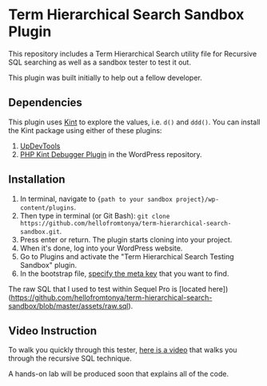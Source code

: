 # Term Hierarchical Search Sandbox Plugin

This repository includes a Term Hierarchical Search utility file for Recursive SQL searching as well as a sandbox tester to test it out.

This plugin was built initially to help out a fellow developer.

## Dependencies

This plugin uses [Kint](https://github.com/kint-php/kint) to explore the values, i.e. `d()` and `ddd()`.  You can install the Kint package using either of these plugins:

1. [UpDevTools](https://github.com/KnowTheCode/UpDevTools)
2. [PHP Kint Debugger Plugin](https://wordpress.org/plugins/kint-php-debugger/) in the WordPress repository.

## Installation

1. In terminal, navigate to `{path to your sandbox project}/wp-content/plugins`.
2. Then type in terminal (or Git Bash): `git clone https://github.com/hellofromtonya/term-hierarchical-search-sandbox.git`.
3. Press enter or return.  The plugin starts cloning into your project.
4. When it's done, log into your WordPress website.
5. Go to Plugins and activate the "Term Hierarchical Search Testing Sandbox" plugin.
6. In the bootstrap file, [specify the meta key](https://github.com/hellofromtonya/term-hierarchical-search-sandbox/blob/master/bootstrap.php#L43) that you want to find.

The raw SQL that I used to test within Sequel Pro is [located here])(https://github.com/hellofromtonya/term-hierarchical-search-sandbox/blob/master/assets/raw.sql).

## Video Instruction

To walk you quickly through this tester, [here is a video](https://vimeo.com/226479594) that walks you through the recursive SQL technique.  

A hands-on lab will be produced soon that explains all of the code.